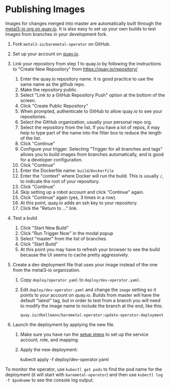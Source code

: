 Publishing Images
=================

Images for changes merged into master are automatically built through
the [metal3-io org on
quay.io](https://quay.io/repository/metal3-io/baremetal-operator). It
is also easy to set up your own builds to test images from branches in
your development fork.

1. Fork `metal3-io/baremetal-operator` on GitHub.
2. Set up your account on [quay.io](https://quay.io).
3. Link your repository from step 1 to quay.io by following the
   instructions to "Create New Repository" from
   <https://quay.io/repository/>

   1. Enter the quay.io repository name. It is good practice to use
      the same name as the github repo.
   2. Make the repository public.
   3. Select "Link to a GitHub Repository Push" option at the bottom
      of the screen.
   4. Click "Create Public Repository"
   5. When prompted, authenticate to GitHub to allow quay.io to see
      your repositories.
   6. Select the GitHub organization, usually your personal repo org.
   7. Select the repository from the list. If you have a lot of repos,
      it may help to type part of the name into the filter box to
      reduce the length of the list.
   8. Click "Continue"
   9. Configure your trigger. Selecting "Trigger for all branches and
      tags" allows you to build images from branches automatically,
      and is good for a developer configuraiton.
   10. Click "Continue"
   11. Enter the Dockerfile name: `build/Dockerfile`
   12. Enter the "context" where Docker will run the build. This is
       usually `/`, to indicate the root of your repository.
   13. Click "Continue"
   14. Skip setting up a robot account and click "Continue" again.
   15. Click "Continue" again (yes, 3 times in a row).
   16. At this point, quay.io adds an ssh key to your repository.
   17. Click the "Return to ..." link.

4. Test a build

   1. Click "Start New Build"
   2. Click "Run Trigger Now" in the modal popup
   3. Select "master" from the list of branches.
   4. Click "Start Build"
   5. At this point you may have to refresh your browser to see the
      build because the UI seems to cache pretty aggressively.

5. Create a dev deployment file that uses your image instead of the
   one from the metal3-io organization.

   1. Copy `deploy/operator.yaml` to `deploy/dev-operator.yaml`.
   2. Edit `deploy/dev-operator.yaml` and change the `image` setting
      so it points to your account on quay.io. Builds from master will
      have the default "latest" tag, but in order to test from a
      branch you will need to modify the image name to include the
      branch at the end, like this:

          quay.io/dhellmann/baremetal-operator:update-operator-deployment

6. Launch the deployment by applying the new file.

   1. Make sure you have run the [setup steps](dev-setup.md) to set up
      the service account, role, and mapping.
   2. Apply the new deployment:

       kubectl apply -f deploy/dev-operator.yaml

To monitor the operator, use `kubectl get pods` to find the pod name for
the deployment (it will start with `baremetal-operator`) and then use
`kubectl log -f $podname` to see the console log output.
